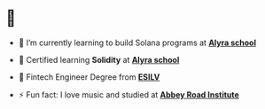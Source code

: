 <h1 align="left">👋</h1>

- 🔭 I’m currently learning to build Solana programs at **[Alyra school](https://www.alyra.fr)**

- 🌱 Certified learning **Solidity** at **[Alyra school](https://www.alyra.fr)**

- 🌱 Fintech Engineer Degree from **[ESILV](https://www.usinenouvelle.com/comparatif-des-ecoles-d-ingenieurs-2024)**

-  ⚡ Fun fact: I love music and studied at **[Abbey Road Institute](https://abbeyroadinstitute.fr)**


